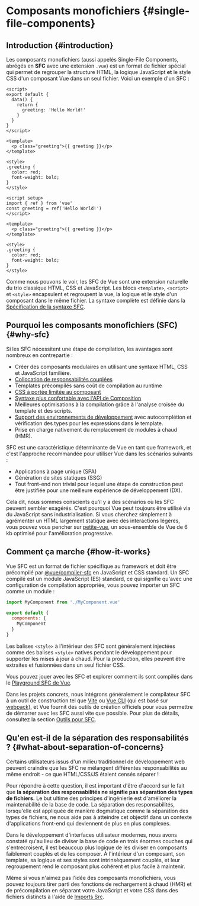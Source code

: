 # Composants monofichiers {#single-file-components}

## Introduction {#introduction}

Les composants monofichiers (aussi appelés Single-File Components, abrégés en **SFC** avec une extension `.vue`) est un format de fichier spécial qui permet de regrouper la structure HTML, la logique JavaScript **et** le style CSS d'un composant Vue dans un seul fichier. Voici un exemple d'un SFC :

<div class="options-api">

```vue
<script>
export default {
  data() {
    return {
      greeting: 'Hello World!'
    }
  }
}
</script>

<template>
  <p class="greeting">{{ greeting }}</p>
</template>

<style>
.greeting {
  color: red;
  font-weight: bold;
}
</style>
```

</div>

<div class="composition-api">

```vue
<script setup>
import { ref } from 'vue'
const greeting = ref('Hello World!')
</script>

<template>
  <p class="greeting">{{ greeting }}</p>
</template>

<style>
.greeting {
  color: red;
  font-weight: bold;
}
</style>
```

</div>

Comme nous pouvons le voir, les SFC de Vue sont une extension naturelle du trio classique HTML, CSS et JavaScript. Les blocs `<template>`, `<script>` et `<style>` encapsulent et regroupent la vue, la logique et le style d'un composant dans le même fichier. La syntaxe complète est définie dans la [Spécification de la syntaxe SFC](/api/sfc-spec).

## Pourquoi les composants monofichiers (SFC) {#why-sfc}

Si les SFC nécessitent une étape de compilation, les avantages sont nombreux en contrepartie :

- Créer des composants modulaires en utilisant une syntaxe HTML, CSS et JavaScript familière.
- [Collocation de responsabilités couplées](#what-about-separation-of-concerns)
- Templates précompilés sans coût de compilation au runtime
- [CSS à portée limitée au composant](/api/sfc-css-features)
- [Syntaxe plus confortable avec l'API de Composition](/api/sfc-script-setup)
- Meilleures optimisations à la compilation grâce à l'analyse croisée du template et des scripts.
- [Support des environnements de développement](/guide/scaling-up/tooling#ide-support) avec autocomplétion et vérification des types pour les expressions dans le template.
- Prise en charge nativement du remplacement de modules à chaud (HMR).

SFC est une caractéristique déterminante de Vue en tant que framework, et c'est l'approche recommandée pour utiliser Vue dans les scénarios suivants :

- Applications à page unique (SPA)
- Génération de sites statiques (SSG)
- Tout front-end non trivial pour lequel une étape de construction peut être justifiée pour une meilleure expérience de développement (DX).

Cela dit, nous sommes conscients qu'il y a des scénarios où les SFC peuvent sembler exagérés. C'est pourquoi Vue peut toujours être utilisé via du JavaScript sans industrialisation. Si vous cherchez simplement à agrémenter un HTML largement statique avec des interactions légères, vous pouvez vous pencher sur [petite-vue](https://github.com/vuejs/petite-vue), un sous-ensemble de Vue de 6 kb optimisé pour l'amélioration progressive.

## Comment ça marche {#how-it-works}

Vue SFC est un format de fichier spécifique au framework et doit être précompilé par [@vue/compiler-sfc](https://github.com/vuejs/core/tree/main/packages/compiler-sfc) en JavaScript et CSS standard. Un SFC compilé est un module JavaScript (ES) standard, ce qui signifie qu'avec une configuration de compilation appropriée, vous pouvez importer un SFC comme un module :

```js
import MyComponent from './MyComponent.vue'

export default {
  components: {
    MyComponent
  }
}
```

Les balises `<style>` à l'intérieur des SFC sont généralement injectées comme des balises `<style>` natives pendant le développement pour supporter les mises à jour à chaud. Pour la production, elles peuvent être extraites et fusionnées dans un seul fichier CSS.

Vous pouvez jouer avec les SFC et explorer comment ils sont compilés dans le [Playground SFC de Vue](https://sfc.vuejs.org/).

Dans les projets concrets, nous intégrons généralement le compilateur SFC à un outil de construction tel que [Vite](https://vitejs.dev/) ou [Vue CLI](http://cli.vuejs.org/) (qui est basé sur [webpack](https://webpack.js.org/)), et Vue fournit des outils de création officiels pour vous permettre de démarrer avec les SFC aussi vite que possible. Pour plus de détails, consultez la section [Outils pour SFC](/guide/scaling-up/tooling).

## Qu'en est-il de la séparation des responsabilités ? {#what-about-separation-of-concerns}

Certains utilisateurs issus d'un milieu traditionnel de développement web peuvent craindre que les SFC ne mélangent différentes responsabilités au même endroit - ce que HTML/CSS/JS étaient censés séparer !

Pour répondre à cette question, il est important d'être d'accord sur le fait que **la séparation des responsabilités ne signifie pas séparation des types de fichiers.** Le but ultime des principes d'ingénierie est d'améliorer la maintenabilité de la base de code. La séparation des responsabilités, lorsqu'elle est appliquée de manière dogmatique comme la séparation des types de fichiers, ne nous aide pas à atteindre cet objectif dans un contexte d'applications front-end qui deviennent de plus en plus complexes.

Dans le développement d'interfaces utilisateur modernes, nous avons constaté qu'au lieu de diviser la base de code en trois énormes couches qui s'entrecroisent, il est beaucoup plus logique de les diviser en composants faiblement couplés et de les composer. À l'intérieur d'un composant, son template, sa logique et ses styles sont intrinsèquement couplés, et leur regroupement rend le composant plus cohérent et plus facile à maintenir.

Même si vous n'aimez pas l'idée des composants monofichiers, vous pouvez toujours tirer parti des fonctions de rechargement à chaud (HMR) et de précompilation en séparant votre JavaScript et votre CSS dans des fichiers distincts à l'aide de [Imports Src](/api/sfc-spec#src-imports).
